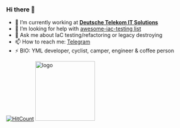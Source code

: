 ### Hi there 👋

- 🔭 I’m currently working at **[Deutsche Telekom IT Solutions](https://deutschetelekomitsolutions.ru/)**
- 🤔 I’m looking for help with [awesome-iac-testing list](https://github.com/ultral/awesome-iac-testing)
- 💬 Ask me about IaC testing/refactoring or legacy destroying
- 📫 How to reach me: [Telegram](https://t.me/ultralisc)
- ⚡ BIO: YML developer, cyclist, camper, engineer & coffee person

[![HitCount](http://hits.dwyl.com/ultral/ultral.svg)](http://hits.dwyl.com/ultral/ultral)
<img src="https://github-readme-stats.vercel.app/api?username=ultral&show_icons=true" alt="logo" height="160" />

